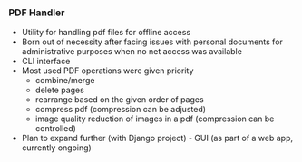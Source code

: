 ### PDF Handler

- Utility for handling pdf files for offline access
- Born out of necessity after facing issues with personal documents for administrative purposes when no net access was
  available
- CLI interface
- Most used PDF operations were given priority
    - combine/merge
    - delete pages
    - rearrange based on the given order of pages
    - compress pdf (compression can be adjusted)
    - image quality reduction of images in a pdf (compression can be controlled)
- Plan to expand further (with Django project) - GUI (as part of a web app, currently ongoing)
